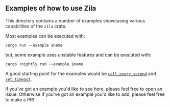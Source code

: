 ## Examples of how to use Zila

This directory contains a number of examples showcasing various capabilities of
the `zila` crate.

Most examples can be executed with:

```
cargo run --example $name
```

but, some example uses unstable features and can be executed with:
```
cargo +nightly run --example $name
```

A good starting point for the examples would be [`call_every_second`](call_every_second.rs)
and [`set_timeout`](set_timeout.rs).

If you've got an example you'd like to see here, please feel free to open an
issue. Otherwise if you've got an example you'd like to add, please feel free
to make a PR!
